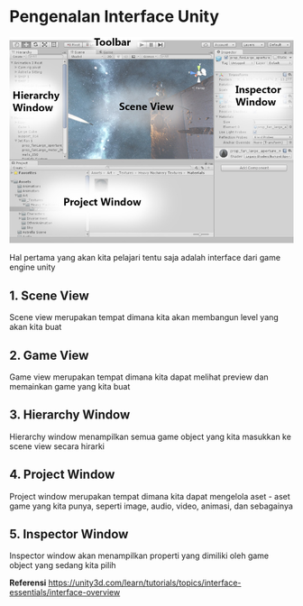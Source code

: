 # Pengenalan Interface Unity

<img src="interface.jpg" width="600" />

Hal pertama yang akan kita pelajari tentu saja adalah interface dari game engine unity

## 1. Scene View

Scene view merupakan tempat dimana kita akan membangun level yang akan kita buat

## 2. Game View

Game view merupakan tempat dimana kita dapat melihat preview dan memainkan game yang kita buat

## 3. Hierarchy Window

Hierarchy window menampilkan semua game object yang kita masukkan ke scene view secara hirarki

## 4. Project Window

Project window merupakan tempat dimana kita dapat mengelola aset - aset game yang kita punya, seperti image, audio, video, animasi, dan sebagainya

## 5. Inspector Window

Inspector window akan menampilkan properti yang dimiliki oleh game object yang sedang kita pilih

**Referensi** https://unity3d.com/learn/tutorials/topics/interface-essentials/interface-overview
